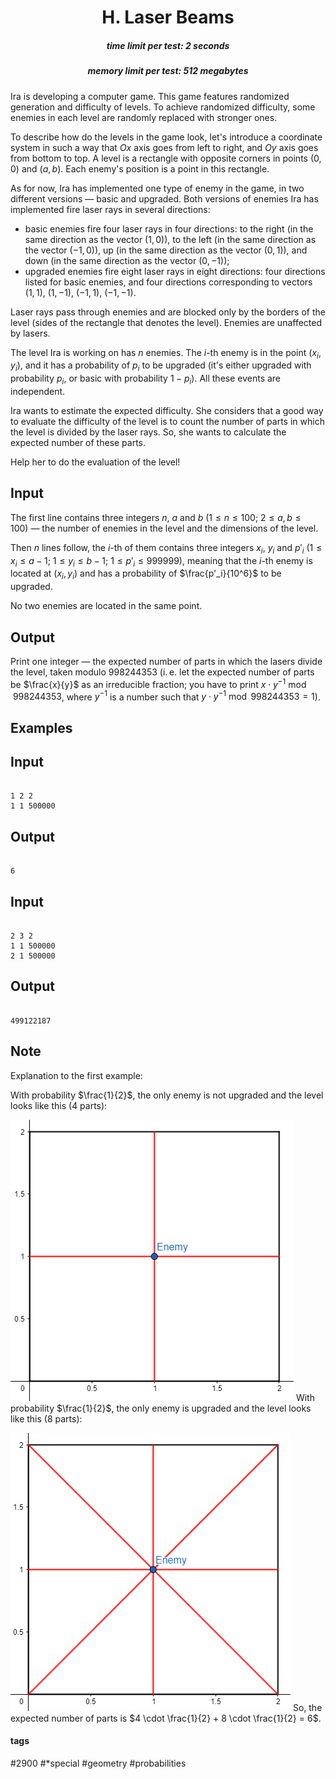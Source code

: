 <h1 style='text-align: center;'> H. Laser Beams</h1>

<h5 style='text-align: center;'>time limit per test: 2 seconds</h5>
<h5 style='text-align: center;'>memory limit per test: 512 megabytes</h5>

Ira is developing a computer game. This game features randomized generation and difficulty of levels. To achieve randomized difficulty, some enemies in each level are randomly replaced with stronger ones.

To describe how do the levels in the game look, let's introduce a coordinate system in such a way that $Ox$ axis goes from left to right, and $Oy$ axis goes from bottom to top. A level is a rectangle with opposite corners in points $(0, 0)$ and $(a, b)$. Each enemy's position is a point in this rectangle.

As for now, Ira has implemented one type of enemy in the game, in two different versions — basic and upgraded. Both versions of enemies Ira has implemented fire laser rays in several directions:

* basic enemies fire four laser rays in four directions: to the right (in the same direction as the vector $(1, 0)$), to the left (in the same direction as the vector $(-1, 0)$), up (in the same direction as the vector $(0, 1)$), and down (in the same direction as the vector $(0, -1)$);
* upgraded enemies fire eight laser rays in eight directions: four directions listed for basic enemies, and four directions corresponding to vectors $(1, 1)$, $(1, -1)$, $(-1, 1)$, $(-1, -1)$.

Laser rays pass through enemies and are blocked only by the borders of the level (sides of the rectangle that denotes the level). Enemies are unaffected by lasers.

The level Ira is working on has $n$ enemies. The $i$-th enemy is in the point $(x_i, y_i)$, and it has a probability of $p_i$ to be upgraded (it's either upgraded with probability $p_i$, or basic with probability $1-p_i$). All these events are independent.

Ira wants to estimate the expected difficulty. She considers that a good way to evaluate the difficulty of the level is to count the number of parts in which the level is divided by the laser rays. So, she wants to calculate the expected number of these parts.

Help her to do the evaluation of the level!

## Input

The first line contains three integers $n$, $a$ and $b$ ($1 \le n \le 100$; $2 \le a, b \le 100$) — the number of enemies in the level and the dimensions of the level.

Then $n$ lines follow, the $i$-th of them contains three integers $x_i$, $y_i$ and $p'_i$ ($1 \le x_i \le a - 1$; $1 \le y_i \le b - 1$; $1 \le p'_i \le 999999$), meaning that the $i$-th enemy is located at $(x_i, y_i)$ and has a probability of $\frac{p'_i}{10^6}$ to be upgraded.

No two enemies are located in the same point.

## Output

Print one integer — the expected number of parts in which the lasers divide the level, taken modulo $998244353$ (i. e. let the expected number of parts be $\frac{x}{y}$ as an irreducible fraction; you have to print $x \cdot y^{-1} \bmod 998244353$, where $y^{-1}$ is a number such that $y \cdot y^{-1} \bmod 998244353 = 1$).

## Examples

## Input


```

1 2 2
1 1 500000

```
## Output


```

6

```
## Input


```

2 3 2
1 1 500000
2 1 500000

```
## Output


```

499122187

```
## Note

Explanation to the first example:

With probability $\frac{1}{2}$, the only enemy is not upgraded and the level looks like this ($4$ parts):

 ![](images/84fc437a986902864d4ffa632db0e078dd6bd4e2.png) With probability $\frac{1}{2}$, the only enemy is upgraded and the level looks like this ($8$ parts):

 ![](images/71be41631f8e3e251c77984ab5928137b82e6f45.png) So, the expected number of parts is $4 \cdot \frac{1}{2} + 8 \cdot \frac{1}{2} = 6$.



#### tags 

#2900 #*special #geometry #probabilities 